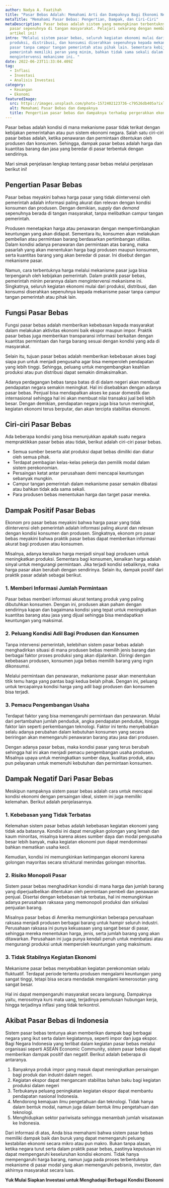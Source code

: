 ```yaml
---
author: Nadya A. Faatihah
title: "Pasar Bebas Adalah: Memahami Arti dan Dampaknya Bagi Ekonomi Negara"
metaTitle: "Memahami Pasar Bebas: Pengertian, Dampak, dan Ciri-Ciri"
metaDescription: Pasar bebas adalah sistem yang memungkinan terbentuknya harga
  pasar sepenuhnya di tangan masyarakat. Pelajari sekarang dengan membaca
  artikel ini!
intro: "Melalui sistem pasar bebas, seluruh kegiatan ekonomi mulai dari
  produksi, distribusi, dan konsumsi diserahkan sepenuhnya kepada mekanisme
  pasar tanpa campur tangan pemerintah atau pihak lain. Sementara kebijakan
  pemerintah memiliki peran yang minim, bahkan tidak sama sekali dalam
  mengintervensi mekanisme ini. "
date: 2022-06-23T11:33:04.409Z
tag:
  - Inflasi
  - Investasi
  - Analisis Investasi
category:
  - Keuangan
  - Ekonomi
featuredImage:
  src: https://images.unsplash.com/photo-1572402123736-c79526db405a?ixlib=rb-1.2.1&ixid=MnwxMjA3fDB8MHxwaG90by1wYWdlfHx8fGVufDB8fHx8&auto=format&fit=crop&w=870&q=80
  alt: Memahami Pasar Bebas dan dampaknya
  title: Pengertian pasar bebas dan dampaknya terhadap pergerakkan ekonomi
---
```

<!--StartFragment-->

Pasar bebas adalah kondisi di mana mekanisme pasar tidak terikat dengan kebijakan pemerintahan atau pun sistem ekonomi negara. Salah satu ciri-ciri pasar bebas adalah, ketika penawaran dan permintaan ditentukan oleh produsen dan konsumen. Sehingga, dampak pasar bebas adalah harga dan kuantitas barang dan jasa yang beredar di pasar terbentuk dengan sendirinya. 

Mari simak penjelasan lengkap tentang pasar bebas melalui penjelasan berikut ini!

## Pengertian Pasar Bebas

Pasar bebas meyakini bahwa harga pasar yang tidak diintervensi oleh pemerintah adalah informasi paling akurat dan relevan dengan kondisi konsumen dan produsen. Dengan demikian, *supply* dan *demand* sepenuhnya berada di tangan masyarakat, tanpa melibatkan campur tangan pemerintah.

Produsen menetapkan harga atau penawaran dengan mempertimbangkan keuntungan yang akan didapat. Sementara itu, konsumen akan melakukan pembelian atau permintaan barang berdasarkan pertimbangan utilitas. Dalam kondisi adanya penawaran dan permintaan atas barang, maka pasarlah yang akan menentukan harga bagi produsen maupun konsumen, serta kuantitas barang yang akan beredar di pasar. Ini disebut dengan mekanisme pasar.

Namun, cara terbentuknya harga melalui mekanisme pasar juga bisa terpengaruh oleh kebijakan pemerintah. Dalam praktik pasar bebas, pemerintah minim perannya dalam mengintervensi mekanisme ini. Singkatnya, seluruh kegiatan ekonomi mulai dari produksi, distribusi, dan konsumsi diserahkan sepenuhnya kepada mekanisme pasar tanpa campur tangan pemerintah atau pihak lain.

## Fungsi Pasar Bebas

Fungsi pasar bebas adalah memberikan kebebasan kepada masyarakat dalam melakukan aktivitas ekonomi baik ekspor maupun impor. Praktik pasar bebas juga memberikan transparansi informasi berkaitan dengan kuantitas permintaan dan harga barang sesuai dengan kondisi yang ada di masyarakat. 

Selain itu, tujuan pasar bebas adalah memberikan kebebasan akses bagi siapa pun untuk menjadi pengusaha agar bisa memperoleh pendapatan yang lebih tinggi. Sehingga, peluang untuk mengembangkan keahlian produksi atau pun distribusi dapat semakin dimaksimalkan. 

Adanya perdagangan bebas tanpa batas di di dalam negeri akan membuat pendapatan negara semakin meningkat. Hal ini disebabkan dengan adanya pasar bebas. Penjual bisa mendapatkan akses ke pasar domestik dan internasional sehingga hal ini akan membuat nilai transaksi jual beli lebih besar. Dengan demikian, pendapatan negara juga bisa turun meningkat, kegiatan ekonomi terus berputar, dan akan tercipta stabilitas ekonomi.

## Ciri-ciri Pasar Bebas

Ada beberapa kondisi yang bisa menunjukkan apakah suatu negara mempraktikkan pasar bebas atau tidak, berikut adalah ciri-ciri pasar bebas.

* Semua sumber beserta alat produksi dapat bebas dimiliki dan diatur oleh semua pihak.
* Terdapat pembagian kelas-kelas pekerja dan pemilik modal dalam sistem perekonomian.
* Persaingan ketat antar perusahaan demi mencapai keuntungan sebanyak mungkin.
* Campur tangan pemerintah dalam mekanisme pasar semakin dibatasi atau bahkan tidak ada sama sekali.
* Para produsen bebas menentukan harga dan target pasar mereka.

## Dampak Positif Pasar Bebas

Ekonom pro pasar bebas meyakini bahwa harga pasar yang tidak diintervensi oleh pemerintah adalah informasi paling akurat dan relevan dengan kondisi konsumen dan produsen. Singkatnya, ekonom pro pasar bebas meyakini bahwa praktik pasar bebas dapat memberikan informasi akurat bagi produsen atau konsumen. 

Misalnya, adanya kenaikan harga menjadi sinyal bagi produsen untuk meningkatkan produksi. Sementara bagi konsumen, kenaikan harga adalah sinyal untuk mengurangi permintaan. Jika terjadi kondisi sebaliknya, maka harga pasar akan berubah dengan sendirinya. Selain itu, dampak positif dari praktik pasar adalah sebagai berikut.

### 1. Memberi Informasi Jumlah Permintaan

Pasar bebas memberi informasi akurat tentang produk yang paling dibutuhkan konsumen. Dengan ini, produsen akan paham dengan sendirinya kapan dan bagaimana kondisi yang tepat untuk meningkatkan kuantitas barang atau jasa yang dijual sehingga bisa mendapatkan keuntungan yang maksimal.

### 2. Peluang Kondisi Adil Bagi Produsen dan Konsumen

Tanpa intervensi pemerintah, kelebihan sistem pasar bebas adalah menghadirkan situasi di mana produsen bebas memilih jenis barang dan berbagai faktor proses produksi yang akan dijalankan. Diiringi dengan kebebasan produsen, konsumen juga bebas memilih barang yang ingin dikonsumsi. 

Melalui permintaan dan penawaran, mekanisme pasar akan menentukan titik temu harga yang pantas bagi kedua belah pihak. Dengan ini, peluang untuk tercapainya kondisi harga yang adil bagi produsen dan konsumen bisa terjadi.

### 3. Pemacu Pengembangan Usaha

Terdapat faktor yang bisa memengaruhi permintaan dan penawaran. Mulai dari pertambahan jumlah penduduk, angka pendapatan penduduk, hingga faktor lain seperti perkembangan teknologi. Faktor ini tentu menyebabkan selalu adanya perubahan dalam kebutuhan konsumen yang secara beriringan akan memengaruhi penawaran barang atau jasa dari produsen.

Dengan adanya pasar bebas, maka kondisi pasar yang terus berubah sehingga hal ini akan menjadi pemacu pengembangan usaha produsen. Misalnya upaya untuk meningkatkan sumber daya, kualitas produk, atau pun pelayanan untuk memenuhi kebutuhan dan permintaan konsumen.

## Dampak Negatif Dari Pasar Bebas

Meskipun nampaknya sistem pasar bebas adalah cara untuk mencapai kondisi ekonomi dengan persaingan ideal, sistem ini juga memiliki kelemahan. Berikut adalah penjelasannya.

### 1. Kebebasan yang Tidak Terbatas

Kelemahan sistem pasar bebas adalah kebebasan kegiatan ekonomi yang tidak ada batasnya. Kondisi ini dapat merugikan golongan yang lemah dan kaum minoritas, misalnya karena akses sumber daya dan modal pengusaha besar lebih banyak, maka kegiatan ekonomi pun dapat mendominasi bahkan mematikan usaha kecil.

Kemudian, kondisi ini memungkinkan ketimpangan ekonomi karena golongan mayoritas secara struktural menindas golongan minoritas.

### 2. Risiko Monopoli Pasar

Sistem pasar bebas menghadirkan kondisi di mana harga dan jumlah barang yang diperjualbelikan ditentukan oleh permintaan pembeli dan penawaran penjual. Disertai dengan kebebasan tak terbatas, hal ini memungkinkan adanya perusahaan raksasa yang memonopoli produksi dan sirkulasi penjualan barang. 

Misalnya pasar bebas di Amerika memungkinkan beberapa perusahaan raksasa menjadi produsen berbagai barang untuk hampir seluruh industri. Perusahaan raksasa ini punya kekuasaan yang sangat besar di pasar, sehingga mereka menentukan harga, jenis, serta jumlah barang yang akan ditawarkan. Perusahaan ini juga punya kendali penuh untuk membatasi atau mengurangi produksi untuk memperoleh keuntungan yang maksimum.

### 3. Tidak Stabilnya Kegiatan Ekonomi

Mekanisme pasar bebas menyebabkan kegiatan perekonomian selalu fluktuatif. Terdapat periode tertentu produsen mengalami keuntungan yang sangat tinggi, tetapi bisa secara mendadak mengalami kemerosotan yang sangat besar.

Hal ini dapat mempengaruhi masyarakat secara langsung. Dampaknya yaitu, merosotnya kurs mata uang, terjadinya pemutusan hubungan kerja, hingga terjadinya inflasi yang tidak terkontrol. 

## Akibat Pasar Bebas di Indonesia

Sistem pasar bebas tentunya akan memberikan dampak bagi berbagai negara yang ikut serta dalam kegiatannya, seperti impor dan juga ekspor. Bagi Negara Indonesia yang terlibat dalam kegiatan pasar bebas melalui organisasi seperti ASEAN Economic Community, sistem pasar bebas dapat memberikan dampak positif dan negatif. Berikut adalah beberapa di antaranya.

1. Banyaknya produk impor yang masuk dapat meningkatkan persaingan bagi produk dan industri dalam negeri. 
2. Kegiatan ekspor dapat mengancam stabilitas bahan baku bagi kegiatan produksi dalam negeri
3. Terbukanya peluang peningkatan kegiatan ekspor dapat membantu pendapatan nasional Indonesia.
4. Mendorong kemajuan ilmu pengetahuan dan teknologi. Tidak hanya dalam bentuk modal, namun juga dalam bentuk ilmu pengetahuan dan teknologi.
5. Menghidupkan sektor pariwisata sehingga menambah jumlah wisatawan ke Indonesia.

Dari informasi di atas, Anda bisa memahami bahwa sistem pasar bebas memiliki dampak baik dan buruk yang dapat memengaruhi peluang kestabilan ekonomi secara mikro atau pun makro. Bukan tanpa alasan, ketika negara turut serta dalam praktik pasar bebas, pastinya keputusan ini dapat mempengaruhi keseluruhan kondisi ekonomi. Tidak hanya mempengaruhi harga barang, namun juga pada proses terbentuknya mekanisme di pasar modal yang akan memengaruhi pebisnis, investor, dan akhirnya masyarakat secara luas.

**Y﻿uk Mulai Siapkan Investasi untuk Menghadapi Berbagai Kondisi Ekonomi**